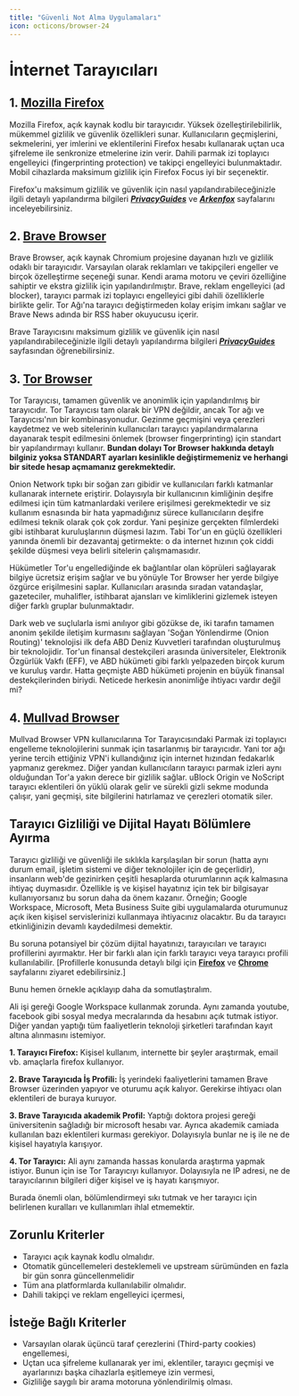 ```yaml
---
title: "Güvenli Not Alma Uygulamaları"
icon: octicons/browser-24
---
```

# İnternet Tarayıcıları

## 1. [Mozilla Firefox](https://www.mozilla.org/tr/firefox/new/)

Mozilla Firefox, açık kaynak kodlu bir tarayıcıdır. Yüksek özelleştirilebilirlik, mükemmel gizlilik ve güvenlik özellikleri sunar. Kullanıcıların geçmişlerini, sekmelerini, yer imlerini ve eklentilerini Firefox hesabı kullanarak uçtan uca şifreleme ile senkronize etmelerine izin verir. Dahili parmak izi toplayıcı engelleyici (fingerprinting protection) ve takipçi engelleyici bulunmaktadır. Mobil cihazlarda maksimum gizlilik için Firefox Focus iyi bir seçenektir.

Firefox'u maksimum gizlilik ve güvenlik için nasıl yapılandırabileceğinizle ilgili detaylı yapılandırma bilgileri [***PrivacyGuides***](https://www.privacyguides.org/en/desktop-browsers/#recommended-configuration) ve [***Arkenfox***](https://github.com/arkenfox/user.js) sayfalarını inceleyebilirsiniz.

## 2. [Brave Browser](https://brave.com/)

Brave Browser, açık kaynak Chromium projesine dayanan hızlı ve gizlilik odaklı bir tarayıcıdır. Varsayılan olarak reklamları ve takipçileri engeller ve birçok özelleştirme seçeneği sunar. Kendi arama motoru ve çeviri özelliğine sahiptir ve ekstra gizlilik için yapılandırılmıştır. Brave, reklam engelleyici (ad blocker), tarayıcı parmak izi toplayıcı engelleyici gibi dahili özelliklerle birlikte gelir. Tor Ağı'na tarayıcı değiştirmeden kolay erişim imkanı sağlar ve Brave News adında bir RSS haber okuyucusu içerir.

Brave Tarayıcısını maksimum gizlilik ve güvenlik için nasıl yapılandırabileceğinizle ilgili detaylı yapılandırma bilgileri [***PrivacyGuides***](https://www.privacyguides.org/en/desktop-browsers/#recommended-configuration_1) sayfasından öğrenebilirsiniz.

## 3. [Tor Browser](https://www.torproject.org/tr/download/)

Tor Tarayıcısı, tamamen güvenlik ve anonimlik için yapılandırılmış bir tarayıcıdır. Tor Tarayıcısı tam olarak bir VPN değildir, ancak Tor ağı ve Tarayıcısı'nın bir kombinasyonudur. Gezinme geçmişini veya çerezleri kaydetmez ve web sitelerinin kullanıcıları tarayıcı yapılandırmalarına dayanarak tespit edilmesini önlemek (browser fingerprinting) için standart bir yapılandırmayı kullanır. **Bundan dolayı Tor Browser hakkında detaylı bilginiz yoksa STANDART ayarları kesinlikle değiştirmemeniz ve herhangi bir sitede hesap açmamanız gerekmektedir.**

Onion Network tıpkı bir soğan zarı gibidir ve kullanıcıları farklı katmanlar kullanarak internete eriştirir. Dolayısıyla bir kullanıcının kimliğinin deşifre edilmesi için tüm katmanlardaki verilere erişilmesi gerekmektedir ve siz kullanım esnasında bir hata yapmadığınız sürece kullanıcıların deşifre edilmesi teknik olarak çok çok zordur. Yani peşinize gerçekten filmlerdeki gibi istihbarat kuruluşlarının düşmesi lazım. Tabi Tor'un en güçlü özellikleri yanında önemli bir dezavantaj getirmekte: o da internet hızının çok ciddi şekilde düşmesi veya belirli sitelerin çalışmamasıdır.

Hükümetler Tor'u engellediğinde ek bağlantılar olan köprüleri sağlayarak bilgiye ücretsiz erişim sağlar ve bu yönüyle Tor Browser her yerde bilgiye özgürce erişilmesini saplar. Kullanıcıları arasında sıradan vatandaşlar, gazeteciler, muhalifler, istihbarat ajansları ve kimliklerini gizlemek isteyen diğer farklı gruplar bulunmaktadır.

Dark web ve suçlularla ismi anılıyor gibi gözükse de, iki tarafın tamamen anonim şekilde iletişim kurmasını sağlayan 'Soğan Yönlendirme (Onion Routing)' teknolojisi ilk defa ABD Deniz Kuvvetleri tarafından oluşturulmuş bir teknolojidir. Tor'un finansal destekçileri arasında üniversiteler, Elektronik Özgürlük Vakfı (EFF), ve ABD hükümeti gibi farklı yelpazeden birçok kurum ve kuruluş vardır. Hatta geçmişte ABD hükümeti projenin en büyük finansal destekçilerinden biriydi. Neticede herkesin anonimliğe ihtiyacı vardır değil mi?

## 4. [Mullvad Browser](https://mullvad.net/en/download/browser/windows)

Mullvad Browser VPN kullanıcılarına Tor Tarayıcısındaki Parmak izi toplayıcı engelleme teknolojilerini sunmak için tasarlanmış bir tarayıcıdır. Yani tor ağı yerine tercih ettiğiniz VPN'i kullandığınız için internet hızından fedakarlık yapmanız gerekmez. Diğer yandan kullanıcıların tarayıcı parmak izleri aynı olduğundan Tor'a yakın derece bir gizlilik sağlar. uBlock Origin ve NoScript tarayıcı eklentileri ön yüklü olarak gelir ve sürekli gizli sekme modunda çalışır, yani geçmişi, site bilgilerini hatırlamaz ve çerezleri otomatik siler.

## Tarayıcı Gizliliği ve Dijital Hayatı Bölümlere Ayırma

Tarayıcı gizliliği ve güvenliği ile sıklıkla karşılaşılan bir sorun (hatta aynı durum email, işletim sistemi ve diğer teknolojiler için de geçerlidir), insanların web'de gezinirken çeşitli hesaplarda oturumlarının açık kalmasına ihtiyaç duymasıdır. Özellikle iş ve kişisel hayatınız için tek bir bilgisayar kullanıyorsanız bu sorun daha da önem kazanır. Örneğin; Google Workspace, Microsoft, Meta Business Suite gibi uygulamalarda oturumunuz açık iken kişisel servislerinizi kullanmaya ihtiyacınız olacaktır. Bu da tarayıcı etkinliğinizin devamlı kaydedilmesi demektir.

Bu soruna potansiyel bir çözüm dijital hayatınızı, tarayıcıları ve tarayıcı profillerini ayırmaktır. Her bir farklı alan için farklı tarayıcı veya tarayıcı profili kullanılabilir. [Profillerle konusunda detaylı bilgi için [**Firefox**](https://www.howtogeek.com/209320/how-to-set-up-and-use-multiple-profiles-user-accounts-in-firefox/) ve [**Chrome**](https://support.google.com/chrome/answer/2364824?hl=tr) sayfalarını ziyaret edebilirsiniz.]

Bunu hemen örnekle açıklayıp daha da somutlaştıralım.

Ali işi gereği Google Workspace kullanmak zorunda. Aynı zamanda youtube, facebook gibi sosyal medya mecralarında da hesabını açık tutmak istiyor. Diğer yandan yaptığı tüm faaliyetlerin teknoloji şirketleri tarafından kayıt altına alınmasını istemiyor. 

**1. Tarayıcı Firefox:** Kişisel kullanım, internette bir şeyler araştırmak, email vb. amaçlarla firefox kullanıyor.

**2. Brave Tarayıcıda İş Profili:** İş yerindeki faaliyetlerini tamamen Brave Browser üzerinden yapıyor ve oturumu açık kalıyor. Gerekirse ihtiyacı olan eklentileri de buraya kuruyor.

**3. Brave Tarayıcıda akademik Profil:** Yaptığı doktora projesi gereği üniversitenin sağladığı bir microsoft hesabı var. Ayrıca akademik camiada kullanılan bazı eklentileri kurması gerekiyor. Dolayısıyla bunlar ne iş ile ne de kişisel hayatıyla karışıyor. 

**4. Tor Tarayıcı:** Ali aynı zamanda hassas konularda araştırma yapmak istiyor. Bunun için ise Tor Tarayıcıyı kullanıyor. Dolayısıyla ne IP adresi, ne de tarayıcılarının bilgileri diğer kişisel ve iş hayatı karışmıyor.

Burada önemli olan, bölümlendirmeyi sıkı tutmak ve her tarayıcı için belirlenen kuralları ve kullanımları ihlal etmemektir.

## Zorunlu Kriterler

- Tarayıcı açık kaynak kodlu olmalıdır.
- Otomatik güncellemeleri desteklemeli ve upstream sürümünden en fazla bir gün sonra güncellenmelidir
- Tüm ana platformlarda kullanılabilir olmalıdır.
- Dahili takipçi ve reklam engelleyici içermesi,

## İsteğe Bağlı Kriterler

- Varsayılan olarak üçüncü taraf çerezlerini (Third-party cookies) engellemesi,
- Uçtan uca şifreleme kullanarak yer imi, eklentiler, tarayıcı geçmişi ve ayarlarınızı başka cihazlarla eşitlemeye izin vermesi,
- Gizliliğe saygılı bir arama motoruna yönlendirilmiş olması.
